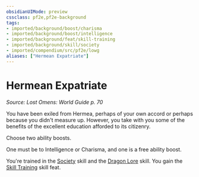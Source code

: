 ```yaml
---
obsidianUIMode: preview
cssclass: pf2e,pf2e-background
tags:
- imported/background/boost/charisma
- imported/background/boost/intelligence
- imported/background/feat/skill-training
- imported/background/skill/society
- imported/compendium/src/pf2e/lowg
aliases: ["Hermean Expatriate"]
---
```

# Hermean Expatriate
*Source: Lost Omens: World Guide p. 70*  

You have been exiled from Hermea, perhaps of your own accord or perhaps because you didn't measure up. However, you take with you some of the benefits of the excellent education afforded to its citizenry.

Choose two ability boosts.

One must be to Intelligence or Charisma, and one is a free ability boost.

You're trained in the [Society](../../skills.md#Society) skill and the [Dragon Lore](../../skills.md#Lore) skill. You gain the [Skill Training](../../feats/skill-training.md) skill feat.